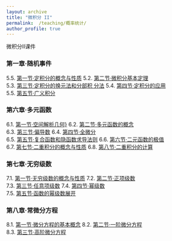 ```yaml
---
layout: archive
title: "微积分 II"
permalink:  /teaching/概率统计/
author_profile: true
---
```

微积分II课件
<!---
内容隐藏
--->


### 第一章·随机事件

5.5. [第一节·定积分的概念与性质](https://kuanhoutian.github.io/files/Calculus_CN/wjf_1_5.pdf)  5.2. [第二节·微积分基本定理](https://kuanhoutian.github.io/files/Calculus_CN/wjf_1_6.pdf)  
5.3. [第三节·定积分的换元法和分部积 分法](https://kuanhoutian.github.io/files/Calculus_CN/wjf_1_7.pdf)  5.4. [第四节·定积分的应用](https://kuanhoutian.github.io/files/wjf_1_4.pdf)  
5.5. [第五节·广义积分](https://kuanhoutian.github.io/files/wjf_1_5.pdf)            

### 第六章·多元函数

6.1. [第一节·空间解析几何}](https://kuanhoutian.github.io/files/Calculus_CN/wjf_6_1.pdf)  6.2. [第二节·多元函数的概念](https://kuanhoutian.github.io/files/Calculus_CN/wjf_6_2.pdf)  
6.3. [第三节·偏导数](https://kuanhoutian.github.io/files/Calculus_CN/wjf_6_3.pdf)  6.4. [第四节·全微分](https://kuanhoutian.github.io/files/wjf_6_4.pdf)  
6.5. [第五节·复合函数和隐函数求导法则](https://kuanhoutian.github.io/files/wjf_6_5.pdf)     6.6. [第六节·二元函数的极值](https://kuanhoutian.github.io/files/Calculus_CN/wjf_6_6.pdf)    
6.7. [第七节·二重积分的概念与性质](https://kuanhoutian.github.io/files/wjf_6_7.pdf)     6.8. [第八节·二重积分的计算](https://kuanhoutian.github.io/files/Calculus_CN/wjf_6_8.pdf)        

### 第七章·无穷级数

7.1. [第一节·无穷级数的概念与性质](https://kuanhoutian.github.io/files/Calculus_CN/wjf_7_1.pdf)  7.2. [第二节·正项级数](https://kuanhoutian.github.io/files/Calculus_CN/wjf_7_2.pdf)  
7.3. [第三节·任意项级数](https://kuanhoutian.github.io/files/Calculus_CN/wjf_7_3.pdf)    7.4. [第四节·幂级数](https://kuanhoutian.github.io/files/wjf_7_4.pdf)  
7.5. [第五节·函数的幂级数展开](https://kuanhoutian.github.io/files/wjf_7_5.pdf)  

### 第八章·常微分方程

8.1. [第一节·微分方程的基本概念](https://kuanhoutian.github.io/files/Calculus_CN/wjf_8_1.pdf)  8.2. [第二节·一阶微分方程](https://kuanhoutian.github.io/files/Calculus_CN/wjf_8_2.pdf)  
8.3. [第三节·高阶微分方程](https://kuanhoutian.github.io/files/Calculus_CN/wjf_8_3.pdf)  
